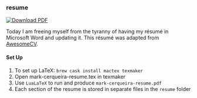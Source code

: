 ### resume

[![Download PDF](https://img.shields.io/badge/download-pdf-brightgreen.svg)](https://github.com/markcerqueira/resume/raw/master/mark-cerqueira-resume.pdf)

Today I am freeing myself from the tyranny of having my résumé in Microsoft Word and updating it.
This résumé was adapted from [AwesomeCV](https://github.com/posquit0/Awesome-CV).

#### Set Up

1. To set up LaTeX: `brew cask install mactex texmaker` 
1. Open mark-cerqueira-resume.tex in texmaker
1. Use `LuaLaTeX` to run and produce `mark-cerqueira-resume.pdf`
1. Each section of the resume is stored in separate files in the `resume` folder
